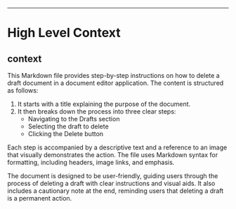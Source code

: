 

  ---
# High Level Context
## context
This Markdown file provides step-by-step instructions on how to delete a draft document in a document editor application. The content is structured as follows:

1. It starts with a title explaining the purpose of the document.
2. It then breaks down the process into three clear steps:
   - Navigating to the Drafts section
   - Selecting the draft to delete
   - Clicking the Delete button

Each step is accompanied by a descriptive text and a reference to an image that visually demonstrates the action. The file uses Markdown syntax for formatting, including headers, image links, and emphasis.

The document is designed to be user-friendly, guiding users through the process of deleting a draft with clear instructions and visual aids. It also includes a cautionary note at the end, reminding users that deleting a draft is a permanent action.

  